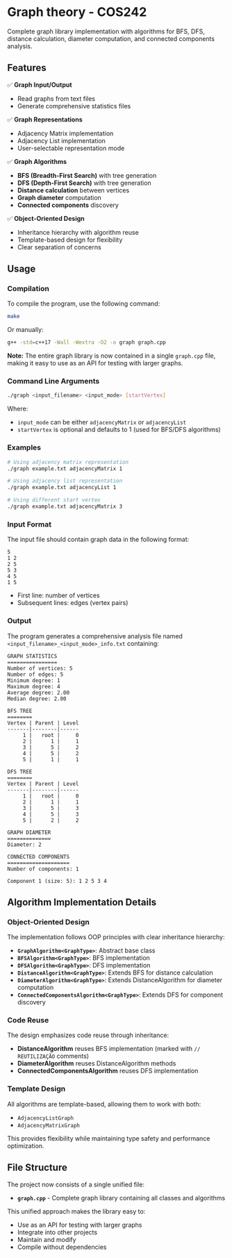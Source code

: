 # Graph theory - COS242

Complete graph library implementation with algorithms for BFS, DFS, distance calculation, diameter computation, and connected components analysis.

## Features

✅ **Graph Input/Output**
- Read graphs from text files
- Generate comprehensive statistics files

✅ **Graph Representations** 
- Adjacency Matrix implementation
- Adjacency List implementation
- User-selectable representation mode

✅ **Graph Algorithms**
- **BFS (Breadth-First Search)** with tree generation
- **DFS (Depth-First Search)** with tree generation  
- **Distance calculation** between vertices
- **Graph diameter** computation
- **Connected components** discovery

✅ **Object-Oriented Design**
- Inheritance hierarchy with algorithm reuse
- Template-based design for flexibility
- Clear separation of concerns

## Usage

### Compilation

To compile the program, use the following command:
```bash
make
```

Or manually:
```bash
g++ -std=c++17 -Wall -Wextra -O2 -o graph graph.cpp
```

**Note:** The entire graph library is now contained in a single `graph.cpp` file, making it easy to use as an API for testing with larger graphs.

### Command Line Arguments

```bash
./graph <input_filename> <input_mode> [startVertex]
```

Where:
- `input_mode` can be either `adjacencyMatrix` or `adjacencyList`
- `startVertex` is optional and defaults to 1 (used for BFS/DFS algorithms)

### Examples

```bash
# Using adjacency matrix representation
./graph example.txt adjacencyMatrix 1

# Using adjacency list representation  
./graph example.txt adjacencyList 1

# Using different start vertex
./graph example.txt adjacencyMatrix 3
```

### Input Format

The input file should contain graph data in the following format:

```
5
1 2
2 5
5 3
4 5
1 5
```

- First line: number of vertices
- Subsequent lines: edges (vertex pairs)

### Output

The program generates a comprehensive analysis file named `<input_filename>_<input_mode>_info.txt` containing:

```
GRAPH STATISTICS
================
Number of vertices: 5
Number of edges: 5
Minimum degree: 1
Maximum degree: 4
Average degree: 2.00
Median degree: 2.00

BFS TREE
========
Vertex | Parent | Level
-------|--------|------
     1 |   root |     0
     2 |      1 |     1
     3 |      5 |     2
     4 |      5 |     2
     5 |      1 |     1

DFS TREE
========
Vertex | Parent | Level
-------|--------|------
     1 |   root |     0
     2 |      1 |     1
     3 |      5 |     3
     4 |      5 |     3
     5 |      2 |     2

GRAPH DIAMETER
==============
Diameter: 2

CONNECTED COMPONENTS
====================
Number of components: 1

Component 1 (size: 5): 1 2 5 3 4
```

## Algorithm Implementation Details

### Object-Oriented Design

The implementation follows OOP principles with clear inheritance hierarchy:

- **`GraphAlgorithm<GraphType>`**: Abstract base class
- **`BFSAlgorithm<GraphType>`**: BFS implementation
- **`DFSAlgorithm<GraphType>`**: DFS implementation  
- **`DistanceAlgorithm<GraphType>`**: Extends BFS for distance calculation
- **`DiameterAlgorithm<GraphType>`**: Extends DistanceAlgorithm for diameter computation
- **`ConnectedComponentsAlgorithm<GraphType>`**: Extends DFS for component discovery

### Code Reuse 

The design emphasizes code reuse through inheritance:
- **DistanceAlgorithm** reuses BFS implementation (marked with `// REUTILIZAÇÃO` comments)
- **DiameterAlgorithm** reuses DistanceAlgorithm methods
- **ConnectedComponentsAlgorithm** reuses DFS implementation

### Template Design

All algorithms are template-based, allowing them to work with both:
- `AdjacencyListGraph`
- `AdjacencyMatrixGraph`

This provides flexibility while maintaining type safety and performance optimization.

## File Structure

The project now consists of a single unified file:
- **`graph.cpp`** - Complete graph library containing all classes and algorithms

This unified approach makes the library easy to:
- Use as an API for testing with larger graphs
- Integrate into other projects
- Maintain and modify
- Compile without dependencies

